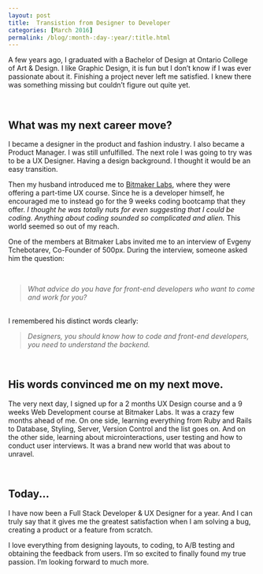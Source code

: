 ```yaml
---
layout: post
title:  Transistion from Designer to Developer
categories: [March 2016]
permalink: /blog/:month-:day-:year/:title.html
---
```



A few years ago, I graduated with a Bachelor of Design at Ontario College of Art & Design. I like Graphic Design, it is fun but I don’t know if I was ever passionate about it. Finishing a project never left me satisfied. I knew there was something missing but couldn’t figure out quite yet.

<br>

## **What was my next career move?**
I became a designer in the product and fashion industry. I also became a Product Manager. I was still unfulfilled.
The next role I was going to try was to be a UX Designer. Having a design background. I thought it would be an easy transition.


Then my husband introduced me to [Bitmaker Labs](https://bitmaker.co/), where they were offering a part-time UX course. Since he is a developer himself, he encouraged me to instead go for the 9 weeks coding bootcamp that they offer.  *I thought he was totally nuts for even suggesting that I could be coding. Anything about coding sounded so complicated and alien.* This world seemed so out of my reach.


One of the members at Bitmaker Labs invited me to an interview of Evgeny Tchebotarev, Co-Founder of 500px.
During the interview, someone asked him the question:

<br>


> *What advice do you have for front-end developers who want to come and work for you?*

<br>
I remembered his distinct words clearly:

> *Designers, you should know how to code and front-end developers, you need to understand the backend.*

<br>

## **His words convinced me on my next move.**
The very next day, I signed up for a 2 months UX Design course and a 9 weeks Web Development course at Bitmaker Labs. It was a crazy few months ahead of me. On one side, learning everything from Ruby and Rails to Database, Styling, Server, Version Control and the list goes on. And on the other side, learning about microinteractions, user testing and how to conduct user interviews.
It was a brand new world that was about to unravel.

<br>

## **Today...**
I have now been a Full Stack Developer & UX Designer for a year. And I can truly say that it gives me the greatest satisfaction when I am solving a bug, creating a product or a feature from scratch.


I love everything from designing layouts, to coding, to A/B testing and obtaining the feedback from users.
I’m so excited to finally found my true passion. I’m looking forward to much more.